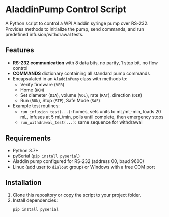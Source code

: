 # AladdinPump Control Script

A Python script to control a WPI Aladdin syringe pump over RS-232.  
Provides methods to initialize the pump, send commands, and run predefined infusion/withdrawal tests.

## Features

- **RS-232 communication** with 8 data bits, no parity, 1 stop bit, no flow control  
- **COMMANDS** dictionary containing all standard pump commands  
- Encapsulated in an `AladdinPump` class with methods to:
  - Verify firmware (`VER`)  
  - Home (`HOM`)  
  - Set diameter (`DIA`), volume (`VOL`), rate (`RAT`), direction (`DIR`)  
  - Run (`RUN`), Stop (`STP`), Safe Mode (`SAF`)  
- Example test routines:
  - `run_infusion_test(...)`: homes, sets units to mL/mL-min, loads 20 mL, infuses at 5 mL/min, polls until complete, then emergency stops  
  - `run_withdrawal_test(...)`: same sequence for withdrawal  

## Requirements

- Python 3.7+  
- [pySerial](https://pyserial.readthedocs.io/) (`pip install pyserial`)  
- Aladdin pump configured for RS-232 (address 00, baud 9600)  
- Linux (add user to `dialout` group) or Windows with a free COM port  

## Installation

1. Clone this repository or copy the script to your project folder.  
2. Install dependencies:
   ```bash
   pip install pyserial
